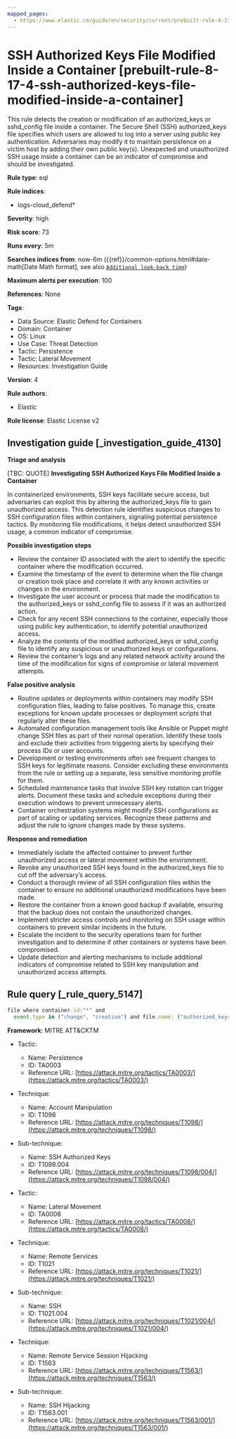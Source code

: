 ```yaml
---
mapped_pages:
  - https://www.elastic.co/guide/en/security/current/prebuilt-rule-8-17-4-ssh-authorized-keys-file-modified-inside-a-container.html
---
```


# SSH Authorized Keys File Modified Inside a Container [prebuilt-rule-8-17-4-ssh-authorized-keys-file-modified-inside-a-container]

This rule detects the creation or modification of an authorized_keys or sshd_config file inside a container. The Secure Shell (SSH) authorized_keys file specifies which users are allowed to log into a server using public key authentication. Adversaries may modify it to maintain persistence on a victim host by adding their own public key(s). Unexpected and unauthorized SSH usage inside a container can be an indicator of compromise and should be investigated.

**Rule type**: eql

**Rule indices**:

* logs-cloud_defend*

**Severity**: high

**Risk score**: 73

**Runs every**: 5m

**Searches indices from**: now-6m ({{ref}}/common-options.html#date-math[Date Math format], see also [`Additional look-back time`](docs-content://solutions/security/detect-and-alert/create-detection-rule.md#rule-schedule))

**Maximum alerts per execution**: 100

**References**: None

**Tags**:

* Data Source: Elastic Defend for Containers
* Domain: Container
* OS: Linux
* Use Case: Threat Detection
* Tactic: Persistence
* Tactic: Lateral Movement
* Resources: Investigation Guide

**Version**: 4

**Rule authors**:

* Elastic

**Rule license**: Elastic License v2

## Investigation guide [_investigation_guide_4130]

**Triage and analysis**

[TBC: QUOTE]
**Investigating SSH Authorized Keys File Modified Inside a Container**

In containerized environments, SSH keys facilitate secure access, but adversaries can exploit this by altering the authorized_keys file to gain unauthorized access. This detection rule identifies suspicious changes to SSH configuration files within containers, signaling potential persistence tactics. By monitoring file modifications, it helps detect unauthorized SSH usage, a common indicator of compromise.

**Possible investigation steps**

* Review the container ID associated with the alert to identify the specific container where the modification occurred.
* Examine the timestamp of the event to determine when the file change or creation took place and correlate it with any known activities or changes in the environment.
* Investigate the user account or process that made the modification to the authorized_keys or sshd_config file to assess if it was an authorized action.
* Check for any recent SSH connections to the container, especially those using public key authentication, to identify potential unauthorized access.
* Analyze the contents of the modified authorized_keys or sshd_config file to identify any suspicious or unauthorized keys or configurations.
* Review the container’s logs and any related network activity around the time of the modification for signs of compromise or lateral movement attempts.

**False positive analysis**

* Routine updates or deployments within containers may modify SSH configuration files, leading to false positives. To manage this, create exceptions for known update processes or deployment scripts that regularly alter these files.
* Automated configuration management tools like Ansible or Puppet might change SSH files as part of their normal operation. Identify these tools and exclude their activities from triggering alerts by specifying their process IDs or user accounts.
* Development or testing environments often see frequent changes to SSH keys for legitimate reasons. Consider excluding these environments from the rule or setting up a separate, less sensitive monitoring profile for them.
* Scheduled maintenance tasks that involve SSH key rotation can trigger alerts. Document these tasks and schedule exceptions during their execution windows to prevent unnecessary alerts.
* Container orchestration systems might modify SSH configurations as part of scaling or updating services. Recognize these patterns and adjust the rule to ignore changes made by these systems.

**Response and remediation**

* Immediately isolate the affected container to prevent further unauthorized access or lateral movement within the environment.
* Revoke any unauthorized SSH keys found in the authorized_keys file to cut off the adversary’s access.
* Conduct a thorough review of all SSH configuration files within the container to ensure no additional unauthorized modifications have been made.
* Restore the container from a known good backup if available, ensuring that the backup does not contain the unauthorized changes.
* Implement stricter access controls and monitoring on SSH usage within containers to prevent similar incidents in the future.
* Escalate the incident to the security operations team for further investigation and to determine if other containers or systems have been compromised.
* Update detection and alerting mechanisms to include additional indicators of compromise related to SSH key manipulation and unauthorized access attempts.


## Rule query [_rule_query_5147]

```js
file where container.id:"*" and
  event.type in ("change", "creation") and file.name: ("authorized_keys", "authorized_keys2", "sshd_config")
```

**Framework**: MITRE ATT&CKTM

* Tactic:

    * Name: Persistence
    * ID: TA0003
    * Reference URL: [https://attack.mitre.org/tactics/TA0003/](https://attack.mitre.org/tactics/TA0003/)

* Technique:

    * Name: Account Manipulation
    * ID: T1098
    * Reference URL: [https://attack.mitre.org/techniques/T1098/](https://attack.mitre.org/techniques/T1098/)

* Sub-technique:

    * Name: SSH Authorized Keys
    * ID: T1098.004
    * Reference URL: [https://attack.mitre.org/techniques/T1098/004/](https://attack.mitre.org/techniques/T1098/004/)

* Tactic:

    * Name: Lateral Movement
    * ID: TA0008
    * Reference URL: [https://attack.mitre.org/tactics/TA0008/](https://attack.mitre.org/tactics/TA0008/)

* Technique:

    * Name: Remote Services
    * ID: T1021
    * Reference URL: [https://attack.mitre.org/techniques/T1021/](https://attack.mitre.org/techniques/T1021/)

* Sub-technique:

    * Name: SSH
    * ID: T1021.004
    * Reference URL: [https://attack.mitre.org/techniques/T1021/004/](https://attack.mitre.org/techniques/T1021/004/)

* Technique:

    * Name: Remote Service Session Hijacking
    * ID: T1563
    * Reference URL: [https://attack.mitre.org/techniques/T1563/](https://attack.mitre.org/techniques/T1563/)

* Sub-technique:

    * Name: SSH Hijacking
    * ID: T1563.001
    * Reference URL: [https://attack.mitre.org/techniques/T1563/001/](https://attack.mitre.org/techniques/T1563/001/)



